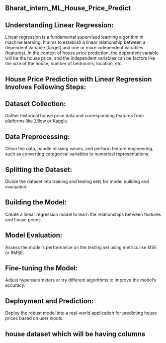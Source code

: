 ## Bharat_intern_ML_House_Price_Predict

## Understanding Linear Regression:
Linear regression is a fundamental supervised learning algorithm in machine learning. It aims to establish a linear relationship between a dependent variable (target) and one or more independent variables (features). In the context of house price prediction, the dependent variable will be the house price, and the independent variables can be factors like the size of the house, number of bedrooms, location, etc.

## House Price Prediction with Linear Regression Involves Following Steps:

## Dataset Collection: 
Gather historical house price data and corresponding features from platforms like Zillow or Kaggle.
## Data Preprocessing:
Clean the data, handle missing values, and perform feature engineering, such as converting categorical variables to numerical representations.
## Splitting the Dataset:
Divide the dataset into training and testing sets for model building and evaluation.
## Building the Model:
Create a linear regression model to learn the relationships between features and house prices.
## Model Evaluation:
Assess the model’s performance on the testing set using metrics like MSE or RMSE.
## Fine-tuning the Model:
Adjust hyperparameters or try different algorithms to improve the model’s accuracy.
## Deployment and Prediction:
Deploy the robust model into a real-world application for predicting house prices based on user inputs.

## house dataset which will be having columns 
